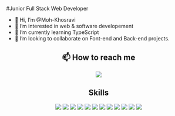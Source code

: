#Junior Full Stack Web Developer
- 👋 Hi, I’m @Moh-Khosravi
- 👀 I’m interested in web & software developement
- 🌱 I’m currently learning TypeScript
- 💞️ I’m looking to collaborate on Font-end and Back-end projects. 
<h2 align="center">📫 How to reach me</h2> 
<div align="center">
<a href="https://linkedin.com/in/mohammad-khosravi-4492a976">
<img src="https://img.shields.io/badge/LinkedIn-0077B5?style=for-the-badge&logo=linkedin&logoColor=white" />
</a>
</div>
<h2 align="center">Skills</h2> 
<div align="center">
<a href="https://dev.w3.org/html5/html-author/" target="_blank"><img src="https://img.shields.io/badge/HTML5-E34F26?style=for-the-badge&logo=html5&logoColor=white" /></a>
<a href="https://www.w3.org/TR/2001/WD-css3-roadmap-20010523/" target="_blank"><img src="https://img.shields.io/badge/CSS3-1572B6?style=for-the-badge&logo=css3&logoColor=white" /></a>
<a href="https://sass-lang.com/documentation/" target="_blank"><img src="https://img.shields.io/badge/Sass-CC6699?style=for-the-badge&logo=sass&logoColor=white" /></a>
<a href="https://tailwindcss.com/" target="_blank"><img src="https://img.shields.io/badge/Tailwind_CSS-38B2AC?style=for-the-badge&logo=tailwind-css&logoColor=white" /></a>
<a href="https://getbootstrap.com/" target="_blank"><img src="https://img.shields.io/badge/Bootstrap-563D7C?style=for-the-badge&logo=bootstrap&logoColor=white" /></a>
<a href="https://developer.mozilla.org/de/docs/Web/JavaScript" target="_blank"><img src="https://img.shields.io/badge/JavaScript-323330?style=for-the-badge&logo=javascript&logoColor=F7DF1E" /></a>
<a href="https://www.typescriptlang.org/docs/" target="_blank"><img src="https://img.shields.io/badge/TypeScript-007ACC?style=for-the-badge&logo=typescript&logoColor=white" /></a>
<a href="https://nodejs.org/en/" target="_blank"><img src="https://img.shields.io/badge/Node.js-339933?style=for-the-badge&logo=nodedotjs&logoColor=white" /></a>
<a href="https://reactjs.org/docs/getting-started.html" target="_blank"><img src="https://img.shields.io/badge/React-20232A?style=for-the-badge&logo=react&logoColor=61DAFB" /></a>
<a href="https://nextjs.org/docs/getting-started" target="_blank"><img src="https://img.shields.io/badge/next.js-000000?style=for-the-badge&logo=nextdotjs&logoColor=white" /></a>
<a href="https://expressjs.com/de/" target="_blank"><img src="https://img.shields.io/badge/Express.js-000000?style=for-the-badge&logo=express&logoColor=white" /></a>
<a href="https://www.mongodb.com/docs/" target="_blank"><img src="https://img.shields.io/badge/MongoDB-4EA94B?style=for-the-badge&logo=mongodb&logoColor=white" /></a>
</div>
<!---
Moh-Khosravi/Moh-Khosravi is a ✨ special ✨ repository because its `README.md` (this file) appears on your GitHub profile.
You can click the Preview link to take a look at your changes.
--->
